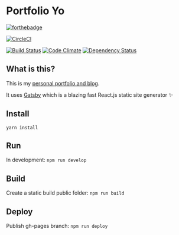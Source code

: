 # Portfolio Yo

[![forthebadge](http://forthebadge.com/images/badges/contains-cat-gifs.svg)](http://forthebadge.com)

[![CircleCI](https://circleci.com/gh/livingincircuits/portfolio/tree/master.svg?style=svg)](https://circleci.com/gh/livingincircuits/portfolio/tree/master)

[![Build Status](https://travis-ci.org/livingincircuits/portfolio.svg)](https://travis-ci.org/livingincircuits/portfolio)
[![Code Climate](https://codeclimate.com/github/livingincircuits/portfolio/badges/gpa.svg)](https://codeclimate.com/github/livingincircuits/portfolio)
[![Dependency Status](https://david-dm.org/livingincircuits/portfolio.svg)](https://david-dm.org/livingincircuits/portfolio)

## What is this?

This is my [personal portfolio and blog](http://www.livingincircuits.co.uk). 

It uses [Gatsby](https://github.com/gatsbyjs/gatsby) which is a blazing fast React.js static site generator :sparkles:

## Install
`yarn install`

## Run
In development: `npm run develop`

## Build
Create a static build public folder: `npm run build`

## Deploy
Publish gh-pages branch: `npm run deploy`
